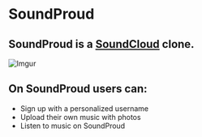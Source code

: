 # SoundProud 
## SoundProud is a [SoundCloud](http://www.soundcloud.com/ "SoundCloud") clone. ##
  
 ![Imgur](https://i.imgur.com/CKUN9PZ.png)
 
## On SoundProud users can: ##
  + Sign up with a personalized username 
  + Upload their own music with photos 
  + Listen to music on SoundProud
